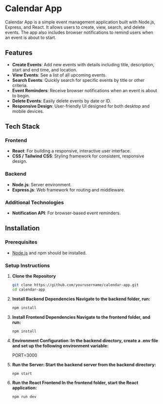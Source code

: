 # Calendar App

Calendar App is a simple event management application built with Node.js, Express, and React. It allows users to create, view, search, and delete events. The app also includes browser notifications to remind users when an event is about to start.

## Features

- **Create Events**: Add new events with details including title, description, start and end time, and location.
- **View Events**: See a list of all upcoming events.
- **Search Events**: Quickly search for specific events by title or other criteria.
- **Event Reminders**: Receive browser notifications when an event is about to begin.
- **Delete Events**: Easily delete events by date or ID.
- **Responsive Design**: User-friendly UI designed for both desktop and mobile devices.

## Tech Stack

### Frontend

- **React**: For building a responsive, interactive user interface.
- **CSS / Tailwind CSS**: Styling framework for consistent, responsive design.

### Backend

- **Node.js**: Server environment.
- **Express.js**: Web framework for routing and middleware.

### Additional Technologies

- **Notification API**: For browser-based event reminders.

## Installation

### Prerequisites

- [Node.js](https://nodejs.org/) and npm should be installed.

### Setup Instructions

1. **Clone the Repository**

   ```bash
   git clone https://github.com/yourusername/calendar-app.git
   cd calendar-app

   ```

2. **Install Backend Dependencies Navigate to the backend folder, run:**

   ```bash
   npm install

3. **Install Frontend Dependencies Navigate to the frontend folder, and run:**

   ```bash
   npm install

4. **Environment Configuration :In the backend directory, create a .env file and set up the following environment variable:**

   PORT=3000

6. **Run the Server: Start the backend server from the backend directory:**
   ```bash
   npm start

6. **Run the React Frontend In the frontend folder, start the React application:**
   ```bash
   npm run dev
